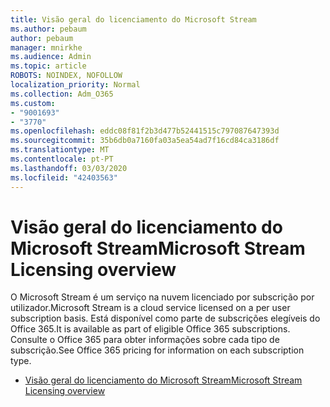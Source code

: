 ```yaml
---
title: Visão geral do licenciamento do Microsoft Stream
ms.author: pebaum
author: pebaum
manager: mnirkhe
ms.audience: Admin
ms.topic: article
ROBOTS: NOINDEX, NOFOLLOW
localization_priority: Normal
ms.collection: Adm_O365
ms.custom:
- "9001693"
- "3770"
ms.openlocfilehash: eddc08f81f2b3d477b52441515c797087647393d
ms.sourcegitcommit: 35b6db0a7160fa03a5ea54ad7f16cd84ca3186df
ms.translationtype: MT
ms.contentlocale: pt-PT
ms.lasthandoff: 03/03/2020
ms.locfileid: "42403563"
---
```

# <a name="microsoft-stream-licensing-overview"></a><span data-ttu-id="d251f-102">Visão geral do licenciamento do Microsoft Stream</span><span class="sxs-lookup"><span data-stu-id="d251f-102">Microsoft Stream Licensing overview</span></span>

<span data-ttu-id="d251f-103">O Microsoft Stream é um serviço na nuvem licenciado por subscrição por utilizador.</span><span class="sxs-lookup"><span data-stu-id="d251f-103">Microsoft Stream is a cloud service licensed on a per user subscription basis.</span></span> <span data-ttu-id="d251f-104">Está disponível como parte de subscrições elegíveis do Office 365.</span><span class="sxs-lookup"><span data-stu-id="d251f-104">It is available as part of eligible Office 365 subscriptions.</span></span> <span data-ttu-id="d251f-105">Consulte o Office 365 para obter informações sobre cada tipo de subscrição.</span><span class="sxs-lookup"><span data-stu-id="d251f-105">See Office 365 pricing for information on each subscription type.</span></span>

- [<span data-ttu-id="d251f-106">Visão geral do licenciamento do Microsoft Stream</span><span class="sxs-lookup"><span data-stu-id="d251f-106">Microsoft Stream Licensing overview</span></span>](https://docs.microsoft.com/en-us/stream/license-overview)